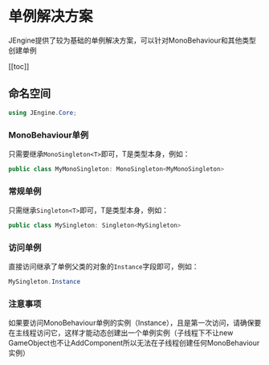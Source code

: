 # 单例解决方案

JEngine提供了较为基础的单例解决方案，可以针对MonoBehaviour和其他类型创建单例

[[toc]]



## 命名空间

```csharp
using JEngine.Core;
```



### MonoBehaviour单例

只需要继承```MonoSingleton<T>```即可，T是类型本身，例如：

```csharp
public class MyMonoSingleton: MonoSingleton<MyMonoSingleton>
```



### 常规单例

只需继承```Singleton<T>```即可，T是类型本身，例如：

```csharp
public class MySingleton: Singleton<MySingleton>
```



### 访问单例

直接访问继承了单例父类的对象的```Instance```字段即可，例如：

```csharp
MySingleton.Instance
```



### 注意事项

如果要访问MonoBehaviour单例的实例（Instance），且是第一次访问，请确保要在主线程访问它，这样才能动态创建出一个单例实例（子线程下不让new GameObject也不让AddComponent所以无法在子线程创建任何MonoBehaviour实例）